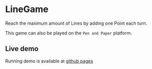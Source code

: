 # LineGame

Reach the maximum amount of Lines by adding one Point each turn.

This game can also be played on the `Pen and Paper` platform.

## Live demo

Running demo is available at [github pages](https://torvnen.github.io/linegame/)
